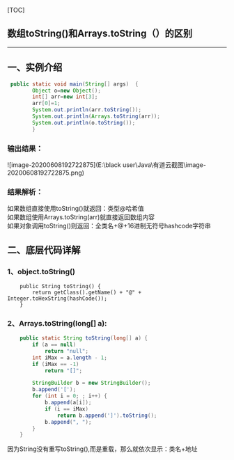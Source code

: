 [TOC]



## 数组toString()和Arrays.toString（）的区别

---

## 一、实例介绍
```java
 public static void main(String[] args)  {
        Object o=new Object();
        int[] arr=new int[3];
        arr[0]=1;
        System.out.println(arr.toString());
        System.out.println(Arrays.toString(arr));
        System.out.println(o.toString());
        }
```
### 输出结果：
![image-20200608192722875](E:\black user\Java\有道云截图\image-20200608192722875.png)

### 结果解析：
如果数组直接使用toString()就返回：类型@哈希值  <br>
如果数组使用Arrays.toString(arr)就直接返回数组内容<br>
如果对象调用toString()则返回：全类名+@+16进制无符号hashcode字符串

## 二、底层代码详解

### 1、object.toString()
```
    public String toString() {
        return getClass().getName() + "@" + Integer.toHexString(hashCode());
    }
```

### 2、Arrays.toString(long[] a):
```java
    public static String toString(long[] a) {
        if (a == null)
            return "null";
        int iMax = a.length - 1;
        if (iMax == -1)
            return "[]";

        StringBuilder b = new StringBuilder();
        b.append('[');
        for (int i = 0; ; i++) {
            b.append(a[i]);
            if (i == iMax)
                return b.append(']').toString();
            b.append(", ");
        }
    }
```
因为String没有重写toString(),而是重载，那么就依次显示：类名+地址


